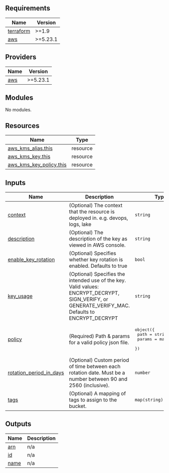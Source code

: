 <!-- BEGIN_TF_DOCS -->
## Requirements

| Name | Version |
|------|---------|
| <a name="requirement_terraform"></a> [terraform](#requirement\_terraform) | >=1.9 |
| <a name="requirement_aws"></a> [aws](#requirement\_aws) | >=5.23.1 |

## Providers

| Name | Version |
|------|---------|
| <a name="provider_aws"></a> [aws](#provider\_aws) | >=5.23.1 |

## Modules

No modules.

## Resources

| Name | Type |
|------|------|
| [aws_kms_alias.this](https://registry.terraform.io/providers/hashicorp/aws/latest/docs/resources/kms_alias) | resource |
| [aws_kms_key.this](https://registry.terraform.io/providers/hashicorp/aws/latest/docs/resources/kms_key) | resource |
| [aws_kms_key_policy.this](https://registry.terraform.io/providers/hashicorp/aws/latest/docs/resources/kms_key_policy) | resource |

## Inputs

| Name | Description | Type | Default | Required |
|------|-------------|------|---------|:--------:|
| <a name="input_context"></a> [context](#input\_context) | (Optional) The context that the resource is deployed in. e.g. devops, logs, lake | `string` | `"01"` | no |
| <a name="input_description"></a> [description](#input\_description) | (Optional) The description of the key as viewed in AWS console. | `string` | `"Key used to encrypt decrypt"` | no |
| <a name="input_enable_key_rotation"></a> [enable\_key\_rotation](#input\_enable\_key\_rotation) | (Optional) Specifies whether key rotation is enabled. Defaults to true | `bool` | `true` | no |
| <a name="input_key_usage"></a> [key\_usage](#input\_key\_usage) | (Optional) Specifies the intended use of the key. Valid values: ENCRYPT\_DECRYPT, SIGN\_VERIFY, or GENERATE\_VERIFY\_MAC. Defaults to ENCRYPT\_DECRYPT | `string` | `"ENCRYPT_DECRYPT"` | no |
| <a name="input_policy"></a> [policy](#input\_policy) | (Required) Path & params for a valid policy json file. | <pre>object({<br>    path   = string<br>    params = map(string)<br>  })</pre> | n/a | yes |
| <a name="input_rotation_period_in_days"></a> [rotation\_period\_in\_days](#input\_rotation\_period\_in\_days) | (Optional) Custom period of time between each rotation date. Must be a number between 90 and 2560 (inclusive). | `number` | `180` | no |
| <a name="input_tags"></a> [tags](#input\_tags) | (Optional) A mapping of tags to assign to the bucket. | `map(string)` | `{}` | no |

## Outputs

| Name | Description |
|------|-------------|
| <a name="output_arn"></a> [arn](#output\_arn) | n/a |
| <a name="output_id"></a> [id](#output\_id) | n/a |
| <a name="output_name"></a> [name](#output\_name) | n/a |
<!-- END_TF_DOCS -->